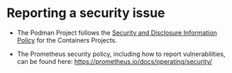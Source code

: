 # Reporting a security issue

* The Podman Project follows the [Security and Disclosure Information Policy](https://github.com/containers/common/blob/main/SECURITY.md) for the Containers Projects.

* The Prometheus security policy, including how to report vulnerabilities, can be
found here: https://prometheus.io/docs/operating/security/
